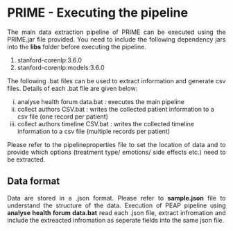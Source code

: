 # PRIME - Executing the pipeline
<p align="justify">The main data extraction pipeline of PRIME can be executed using the PRIME.jar file provided. You need to include the following dependency jars into the <strong>libs</strong> folder before executing the pipeline. </p>
<ol>
  <li>stanford-corenlp:3.6.0</li>
  <li>stanford-corenlp:models:3.6.0</li>
</ol>

<p align="justify">The following .bat files can be used to extract information and generate csv files. Details of each .bat file are given below:</p>
<ol type="i">
  <li>analyse health forum data.bat : executes the main pipeline</li>
  <li>collect authors CSV.bat : writes the collected patient information to a csv file (one record per patient) </li>
  <li>collect authors timeline CSV.bat : writes the collected timeline information to a csv file (multiple records per patient)</li>
</ol>

<p align="justify">Please refer to the pipelineproperties file to set the location of data and to provide which options (treatment type/ emotions/ side effects etc.) need to be extracted.</p>

## Data format
<p align="justify">Data are stored in a .json format. Please refer to <strong>sample.json</strong> file to understand the structure of the data. Execution of PEAP pipeline using <strong>analyse health forum data.bat</strong> read each .json file, extract infromation and include the extreacted infromation as seperate fields into the same json file. </p>
